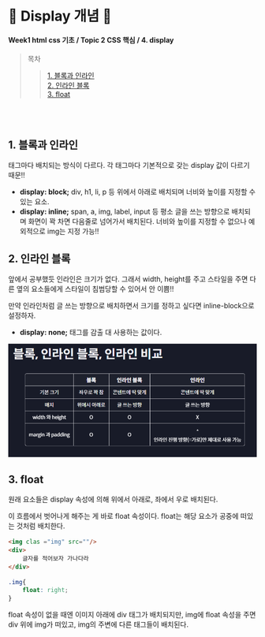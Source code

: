 # 🧀 Display 개념 🧀
#### Week1 html css 기초 / Topic 2 CSS 핵심 / 4. display

>목차 
>>[1. 블록과 인라인](#1-블록과-인라인)<br>
[2. 인라인 블록](#2-인라인-블록)<br>
[3. float](#3-float)<br>

<br><br>


## 1. 블록과 인라인
태그마다 배치되는 방식이 다르다. 각 태그마다 기본적으로 갖는 display 값이 다르기 때문!!

* **display: block;** div, h1, li, p 등 위에서 아래로 배치되며 너비와 높이를 지정할 수 있는 요소. 
* **display: inline;** span, a, img, label, input 등 평소 글을 쓰는 방향으로 배치되며 화면이 꽉 차면 다음줄로 넘어가서 배치된다. 너비와 높이를 지정할 수 없으나 예외적으로 img는 지정 가능!! 


## 2. 인라인 블록
앞에서 공부했듯 인라인은 크기가 없다. 그래서 width, height를 주고 스타일을 주면 다른 옆의 요소들에게 스타일이 침범당할 수 있어서 안 이쁨!!

만약 인라인처럼 글 쓰는 방향으로 배치하면서 크기를 정하고 싶다면 inline-block으로 설정하자. 

+ **display: none;** 태그를 감출 대 사용하는 값이다. 

![Alt text](image-2.png)


## 3. float
원래 요소들은 display 속성에 의해 위에서 아래로, 좌에서 우로 배치된다.

이 흐름에서 벗어나게 해주는 게 바로 float 속성이다. float는 해당 요소가 공중에 떠있는 것처럼 배치한다.

```html
<img clas ="img" src=""/>
<div>
    글자를 적어보자 가나다라
</div>
```
```css
.img{
    float: right;
}
```
float 속성이 없을 때엔 이미지 아래에 div 태그가 배치되지만, img에  float 속성을 주면 div 위에 img가 떠있고, img의 주변에 다른 태그들이 배치된다.